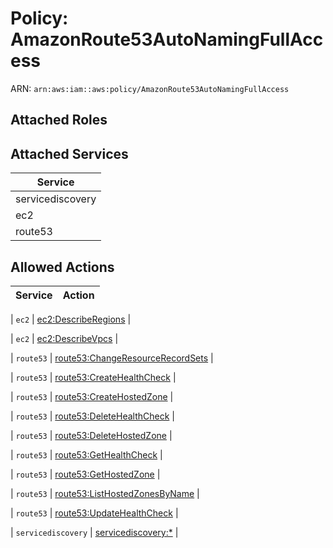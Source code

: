 # Policy: AmazonRoute53AutoNamingFullAccess

ARN: `arn:aws:iam::aws:policy/AmazonRoute53AutoNamingFullAccess`

## Attached Roles

## Attached Services

| Service |
|---------|
| servicediscovery |
| ec2 |
| route53 |

## Allowed Actions

| Service | Action |
|:-------:|--------|

| `ec2` | [ec2:DescribeRegions](../actions.md#ec2:describeregions) |

| `ec2` | [ec2:DescribeVpcs](../actions.md#ec2:describevpcs) |

| `route53` | [route53:ChangeResourceRecordSets](../actions.md#route53:changeresourcerecordsets) |

| `route53` | [route53:CreateHealthCheck](../actions.md#route53:createhealthcheck) |

| `route53` | [route53:CreateHostedZone](../actions.md#route53:createhostedzone) |

| `route53` | [route53:DeleteHealthCheck](../actions.md#route53:deletehealthcheck) |

| `route53` | [route53:DeleteHostedZone](../actions.md#route53:deletehostedzone) |

| `route53` | [route53:GetHealthCheck](../actions.md#route53:gethealthcheck) |

| `route53` | [route53:GetHostedZone](../actions.md#route53:gethostedzone) |

| `route53` | [route53:ListHostedZonesByName](../actions.md#route53:listhostedzonesbyname) |

| `route53` | [route53:UpdateHealthCheck](../actions.md#route53:updatehealthcheck) |

| `servicediscovery` | [servicediscovery:*](../actions.md#servicediscovery:all) |
